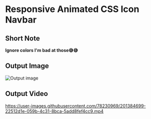 # Responsive Animated CSS Icon Navbar

## Short Note

<b>Ignore colors I'm bad at those😅😅</b>

## Output Image
![Output image](https://user-images.githubusercontent.com/78230969/201384891-0cadfe10-6202-4ff3-bed2-644859afe729.png)

## Output Video
https://user-images.githubusercontent.com/78230969/201384699-22512d1e-059b-4c31-8bca-5add8fef4cc9.mp4
